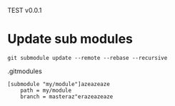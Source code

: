 TEST v0.0.1

# Update sub modules
```
git submodule update --remote --rebase --recursive
```

.gitmodules
```
[submodule "my/module"]azeazeaze
	path = my/module
	branch = masteraz"erazeazeaze
```
